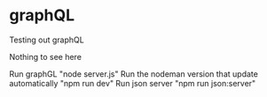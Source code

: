 # graphQL
Testing out graphQL

Nothing to see here

Run graphGL "node server.js"
Run the nodeman version that update automatically "npm run dev"
Run json server "npm run json:server"
